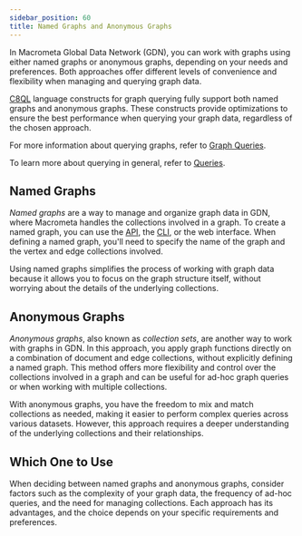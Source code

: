 ```yaml
---
sidebar_position: 60
title: Named Graphs and Anonymous Graphs
---
```


In Macrometa Global Data Network (GDN), you can work with graphs using either named graphs or anonymous graphs, depending on your needs and preferences. Both approaches offer different levels of convenience and flexibility when managing and querying graph data.

[C8QL](../../queries/c8ql/) language constructs for graph querying fully support both named graphs and anonymous graphs. These constructs provide optimizations to ensure the best performance when querying your graph data, regardless of the chosen approach.

For more information about querying graphs, refer to [Graph Queries](../graph-queries/).

To learn more about querying in general, refer to [Queries](../../queries/).

## Named Graphs

_Named graphs_ are a way to manage and organize graph data in GDN, where Macrometa handles the collections involved in a graph. To create a named graph, you can use the [API](../../api-docs/), the [CLI](../../cli/), or the web interface. When defining a named graph, you'll need to specify the name of the graph and the vertex and edge collections involved.

Using named graphs simplifies the process of working with graph data because it allows you to focus on the graph structure itself, without worrying about the details of the underlying collections.

## Anonymous Graphs

_Anonymous graphs_, also known as _collection sets_, are another way to work with graphs in GDN. In this approach, you apply graph functions directly on a combination of document and edge collections, without explicitly defining a named graph. This method offers more flexibility and control over the collections involved in a graph and can be useful for ad-hoc graph queries or when working with multiple collections.

With anonymous graphs, you have the freedom to mix and match collections as needed, making it easier to perform complex queries across various datasets. However, this approach requires a deeper understanding of the underlying collections and their relationships.

## Which One to Use

When deciding between named graphs and anonymous graphs, consider factors such as the complexity of your graph data, the frequency of ad-hoc queries, and the need for managing collections. Each approach has its advantages, and the choice depends on your specific requirements and preferences.
